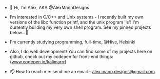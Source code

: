 - 👋 Hi, I’m Alex, AKA @AlexMannDesigns

- I’m interested in C/C++ and Unix systems - I recently built my own versions of the libc function printf, and the unix program 'ls'! I'm currently building my very own shell program. See my pinned projects below...👀

- I'm currently studying programming, full-time, @Hive, Helsinki

- Also, I do web development! You can find some of my projects here on github, check out my codepen for front-end things: (www.codepen.io/kalimarrr)

- 📫 How to reach me: send me an email - alex.mann.designs@gmail.com

<!---
AlexMannDesigns/AlexMannDesigns is a ✨ special ✨ repository because its `README.md` (this file) appears on your GitHub profile.
You can click the Preview link to take a look at your changes.
--->
